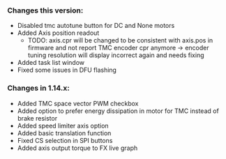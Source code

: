 ### Changes this version:
- Disabled tmc autotune button for DC and None motors
- Added Axis position readout 
  - TODO: axis.cpr will be changed to be consistent with axis.pos in firmware and not report TMC encoder cpr anymore -> encoder tuning resolution will display incorrect again and needs fixing
- Added task list window
- Fixed some issues in DFU flashing

### Changes in 1.14.x:
- Added TMC space vector PWM checkbox
- Added option to prefer energy dissipation in motor for TMC instead of brake resistor
- Added speed limiter axis option
- Added basic translation function
- Fixed CS selection in SPI buttons
- Added axis output torque to FX live graph